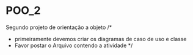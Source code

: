 POO_2
=====

Segundo projeto de orientação a objeto
/*
* primeiramente devemos criar os diagramas de caso de uso e classe
* Favor postar o Arquivo contendo a atividade
*/

